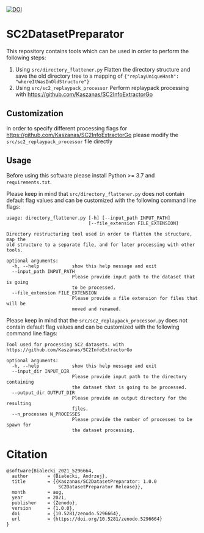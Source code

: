 [![DOI](https://zenodo.org/badge/DOI/10.5281/zenodo.5296664.svg)](https://doi.org/10.5281/zenodo.5296664)

# SC2DatasetPreparator

This repository contains tools which can be used in order to perform the following steps:

1. Using ```src/directory_flattener.py``` Flatten the directory structure and save the old directory tree to a mapping of ```{"replayUniqueHash": "whereItWasInOldStructure"}```
2. Using ```src/sc2_replaypack_processor``` Perform replaypack processing with https://github.com/Kaszanas/SC2InfoExtractorGo

## Customization

In order to specify different processing flags for https://github.com/Kaszanas/SC2InfoExtractorGo please modify the ```src/sc2_replaypack_processor``` file directly

## Usage

Before using this software please install Python >= 3.7 and ```requirements.txt```.

Please keep in mind that ```src/directory_flattener.py``` does not contain default flag values and can be customized with the following command line flags:

```
usage: directory_flattener.py [-h] [--input_path INPUT_PATH]
                              [--file_extension FILE_EXTENSION]

Directory restructuring tool used in order to flatten the structure, map the
old structure to a separate file, and for later processing with other tools.

optional arguments:
  -h, --help            show this help message and exit
  --input_path INPUT_PATH
                        Please provide input path to the dataset that is going
                        to be processed.
  --file_extension FILE_EXTENSION
                        Please provide a file extension for files that will be
                        moved and renamed.
```


Please keep in mind that the  ```src/sc2_replaypack_processor.py``` does not contain default flag values and can be customized with the following command line flags:

```
Tool used for processing SC2 datasets. with
https://github.com/Kaszanas/SC2InfoExtractorGo

optional arguments:
  -h, --help            show this help message and exit
  --input_dir INPUT_DIR
                        Please provide input path to the directory containing
                        the dataset that is going to be processed.
  --output_dir OUTPUT_DIR
                        Please provide an output directory for the resulting
                        files.
  --n_processes N_PROCESSES
                        Please provide the number of processes to be spawn for
                        the dataset processing.
```

# Citation

```
@software{Bialecki_2021_5296664,
  author       = {Białecki, Andrzej},
  title        = {{Kaszanas/SC2DatasetPreparator: 1.0.0 
                   SC2DatasetPreparator Release}},
  month        = aug,
  year         = 2021,
  publisher    = {Zenodo},
  version      = {1.0.0},
  doi          = {10.5281/zenodo.5296664},
  url          = {https://doi.org/10.5281/zenodo.5296664}
}
```
